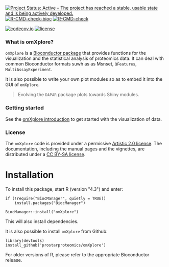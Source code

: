 <!-- badges: start -->
[![Project Status: Active – The project has reached a stable, usable state and is being actively developed.](https://www.repostatus.org/badges/latest/active.svg)](https://www.repostatus.org/#active)
[![R-CMD-check-bioc](https://github.com/prostarProteomics/omXplore/workflows/R-CMD-check-bioc/badge.svg)](https://github.com/prostarProteomics/omXplore/actions?query=workflow%3AR-CMD-check-bioc)
[![R-CMD-check](https://github.com/prostarproteomics/omXplore/actions/workflows/R-CMD-check.yaml/badge.svg)](https://github.com/prostarproteomics/omXplore/actions/workflows/R-CMD-check.yaml)

[![codecov.io](https://codecov.io/github/prostarProteomics/omXplore/coverage.svg?branch=main)](https://codecov.io/github/prostarProteomics/omXplore?branch=main)
[![license](https://img.shields.io/badge/license-Artistic--2.0-brightgreen.svg)](https://opensource.org/licenses/Artistic-2.0)
<!-- badges: end -->



### What is omXplore?

`omXplore` is a [Bioconductor
package](http://bioconductor.org/packages/omXplore) that provides
functions for the visualization and the statistical analysis of proteomics data.
It can deal with common Bioconductor formats suwh as as Msnset, `QFeatures`, 
`MultiAssayExperiment`.

It is also possible to write your own plot modules so as to embed it into
the GUI of `omXplore`.

> Evolving the `DAPAR` package plots towards Shiny modules.



### Getting started

See the
[omXplore introduction](https://prostarproteomics.github.io/omXplore/articles/omXplore.html)
to get started with the visualization of data.



### License

The `omXplore` code is provided under a permissive [Artistic 2.0
license](https://opensource.org/licenses/Artistic-2.0). The
documentation, including the manual pages and the vignettes, are
distributed under a [CC BY-SA
license](https://creativecommons.org/licenses/by-sa/4.0/).


# Installation

To install this package, start R (version "4.3") and enter:

```
if (!require("BiocManager", quietly = TRUE))
    install.packages("BiocManager")

BiocManager::install("omXplore")
```

This will also install dependencies.

It is also possible to install `omXplore` from Github:

```
library(devtools)
install_github('prostarproteomics/omXplore')

```

For older versions of R, please refer to the appropriate Bioconductor release.

